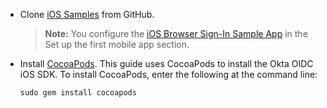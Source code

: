* Clone [iOS Samples](https://github.com/okta/samples-ios) from GitHub.

    > **Note:** You configure the [iOS Browser Sign-In Sample App](https://github.com/okta/samples-ios/tree/master/browser-sign-in) in the <GuideLink link="../setup-first-mobile-app">Set up the first mobile app</GuideLink> section.

* Install [CocoaPods](https://cocoapods.org/). This guide uses CocoaPods to install the Okta OIDC iOS SDK. To install CocoaPods, enter the following at the command line:

    `sudo gem install cocoapods`